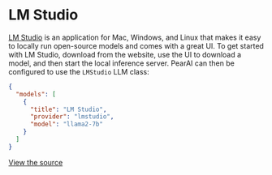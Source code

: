 # LM Studio

[LM Studio](https://lmstudio.ai) is an application for Mac, Windows, and Linux that makes it easy to locally run open-source models and comes with a great UI. To get started with LM Studio, download from the website, use the UI to download a model, and then start the local inference server. PearAI can then be configured to use the `LMStudio` LLM class:

```json title="~/.pearai/config.json"
{
  "models": [
    {
      "title": "LM Studio",
      "provider": "lmstudio",
      "model": "llama2-7b"
    }
  ]
}
```

[View the source](https://github.com/trypear/pearai-app/blob/main/core/llm/llms/LMStudio.ts)
